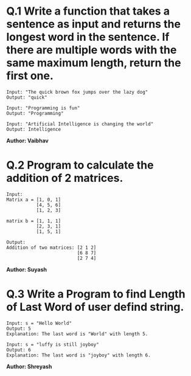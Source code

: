 # Q.1 Write a function that takes a sentence as input and returns the longest word in the sentence. If there are multiple words with the same maximum length, return the first one.
```
Input: "The quick brown fox jumps over the lazy dog"
Output: "quick"

Input: "Programming is fun"
Output: "Programming"

Input: "Artificial Intelligence is changing the world"
Output: Intelligence
```
**Author: Vaibhav**

# Q.2 Program to calculate the addition of 2 matrices.
```
Input:
Matrix a = [1, 0, 1]  
           [4, 5, 6]  
           [1, 2, 3]  
   
matrix b = [1, 1, 1]  
           [2, 3, 1]  
           [1, 5, 1]  

Output:
Addition of two matrices: [2 1 2]
                          [6 8 7]
                          [2 7 4]
```
**Author: Suyash**

# Q.3 Write a Program to find Length of Last Word of user defind string.

```
Input: s = "Hello World"
Output: 5
Explanation: The last word is "World" with length 5.

Input: s = "luffy is still joyboy"
Output: 6
Explanation: The last word is "joyboy" with length 6.
```
**Author: Shreyash**
